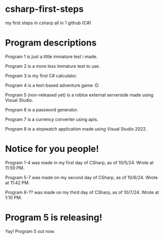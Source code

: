# csharp-first-steps
my first steps in csharp all in 1 github (C#)

# Program descriptions
Program 1 is just a little immature test i made.

Program 2 is a more less immature test to use.

Program 3 is my first C# calculator.

Program 4 is a text-based adventure game :D.

Program 5 (non-released yet) is a roblox external serverside made using Visual Studio.

Program 6 is a password generator.

Program 7 is a currency converter using apis.

Program 8 is a stopwatch application made using Visual Studio 2022.

# Notice for you people!
Program 1-4 was made in my first day of CSharp, as of 10/5/24.
Wrote at 11:59 PM.

Program 5-7 was made on my second day of CSharp, as of 10/6/24.
Wrote at 11:42 PM.

Program 8-?? was made on my third day of CSharp, as of 10/7/24.
Wrote at 1:10 PM.

# Program 5 is releasing!
Yay! Program 5 out now.
